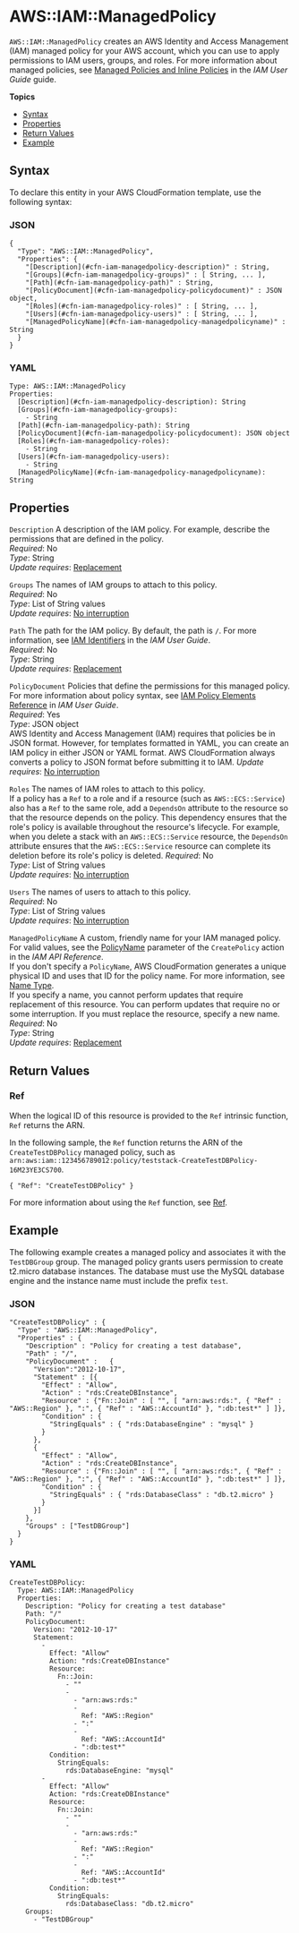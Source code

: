 # AWS::IAM::ManagedPolicy<a name="aws-resource-iam-managedpolicy"></a>

`AWS::IAM::ManagedPolicy` creates an AWS Identity and Access Management \(IAM\) managed policy for your AWS account, which you can use to apply permissions to IAM users, groups, and roles\. For more information about managed policies, see [Managed Policies and Inline Policies](https://docs.aws.amazon.com/IAM/latest/UserGuide/policies_managed-vs-inline.html) in the *IAM User Guide* guide\.

**Topics**
+ [Syntax](#aws-resource-iam-managedpolicy-syntax)
+ [Properties](#w4ab1c21c10d144c28b9)
+ [Return Values](#w4ab1c21c10d144c28c11)
+ [Example](#w4ab1c21c10d144c28c13)

## Syntax<a name="aws-resource-iam-managedpolicy-syntax"></a>

To declare this entity in your AWS CloudFormation template, use the following syntax:

### JSON<a name="aws-resource-iam-managedpolicy-syntax.json"></a>

```
{
  "Type": "AWS::IAM::ManagedPolicy",
  "Properties": {
    "[Description](#cfn-iam-managedpolicy-description)" : String,
    "[Groups](#cfn-iam-managedpolicy-groups)" : [ String, ... ],
    "[Path](#cfn-iam-managedpolicy-path)" : String,
    "[PolicyDocument](#cfn-iam-managedpolicy-policydocument)" : JSON object,
    "[Roles](#cfn-iam-managedpolicy-roles)" : [ String, ... ],
    "[Users](#cfn-iam-managedpolicy-users)" : [ String, ... ],
    "[ManagedPolicyName](#cfn-iam-managedpolicy-managedpolicyname)" : String
  }
}
```

### YAML<a name="aws-resource-iam-managedpolicy-syntax.yaml"></a>

```
Type: AWS::IAM::ManagedPolicy
Properties: 
  [Description](#cfn-iam-managedpolicy-description): String
  [Groups](#cfn-iam-managedpolicy-groups):
    - String
  [Path](#cfn-iam-managedpolicy-path): String
  [PolicyDocument](#cfn-iam-managedpolicy-policydocument): JSON object
  [Roles](#cfn-iam-managedpolicy-roles):
    - String
  [Users](#cfn-iam-managedpolicy-users):
    - String
  [ManagedPolicyName](#cfn-iam-managedpolicy-managedpolicyname): String
```

## Properties<a name="w4ab1c21c10d144c28b9"></a>

`Description`  <a name="cfn-iam-managedpolicy-description"></a>
A description of the IAM policy\. For example, describe the permissions that are defined in the policy\.  
*Required*: No  
*Type*: String  
*Update requires*: [Replacement](using-cfn-updating-stacks-update-behaviors.md#update-replacement)

`Groups`  <a name="cfn-iam-managedpolicy-groups"></a>
The names of IAM groups to attach to this policy\.  
*Required*: No  
*Type*: List of String values  
*Update requires*: [No interruption](using-cfn-updating-stacks-update-behaviors.md#update-no-interrupt)

`Path`  <a name="cfn-iam-managedpolicy-path"></a>
The path for the IAM policy\. By default, the path is `/`\. For more information, see [IAM Identifiers](https://docs.aws.amazon.com/IAM/latest/UserGuide/Using_Identifiers.html) in the *IAM User Guide*\.  
*Required*: No  
*Type*: String  
*Update requires*: [Replacement](using-cfn-updating-stacks-update-behaviors.md#update-replacement)

`PolicyDocument`  <a name="cfn-iam-managedpolicy-policydocument"></a>
Policies that define the permissions for this managed policy\. For more information about policy syntax, see [IAM Policy Elements Reference](https://docs.aws.amazon.com/IAM/latest/UserGuide/reference_policies_elements.html) in *IAM User Guide*\.  
*Required*: Yes  
*Type*: JSON object  
AWS Identity and Access Management \(IAM\) requires that policies be in JSON format\. However, for templates formatted in YAML, you can create an IAM policy in either JSON or YAML format\. AWS CloudFormation always converts a policy to JSON format before submitting it to IAM\.
*Update requires*: [No interruption](using-cfn-updating-stacks-update-behaviors.md#update-no-interrupt)

`Roles`  <a name="cfn-iam-managedpolicy-roles"></a>
The names of IAM roles to attach to this policy\.  
If a policy has a `Ref` to a role and if a resource \(such as `AWS::ECS::Service`\) also has a `Ref` to the same role, add a `DependsOn` attribute to the resource so that the resource depends on the policy\. This dependency ensures that the role's policy is available throughout the resource's lifecycle\. For example, when you delete a stack with an `AWS::ECS::Service` resource, the `DependsOn` attribute ensures that the `AWS::ECS::Service` resource can complete its deletion before its role's policy is deleted\.
*Required*: No  
*Type*: List of String values  
*Update requires*: [No interruption](using-cfn-updating-stacks-update-behaviors.md#update-no-interrupt)

`Users`  <a name="cfn-iam-managedpolicy-users"></a>
The names of users to attach to this policy\.  
*Required*: No  
*Type*: List of String values  
*Update requires*: [No interruption](using-cfn-updating-stacks-update-behaviors.md#update-no-interrupt)

`ManagedPolicyName`  <a name="cfn-iam-managedpolicy-managedpolicyname"></a>
A custom, friendly name for your IAM managed policy\. For valid values, see the [PolicyName](http://docs.aws.amazon.com/IAM/latest/APIReference/API_CreatePolicy.html) parameter of the `CreatePolicy` action in the *IAM API Reference*\.  
If you don't specify a `PolicyName`, AWS CloudFormation generates a unique physical ID and uses that ID for the policy name\. For more information, see [Name Type](aws-properties-name.md)\.  
If you specify a name, you cannot perform updates that require replacement of this resource\. You can perform updates that require no or some interruption\. If you must replace the resource, specify a new name\.
*Required*: No  
*Type*: String  
*Update requires*: [Replacement](using-cfn-updating-stacks-update-behaviors.md#update-replacement)

## Return Values<a name="w4ab1c21c10d144c28c11"></a>

### Ref<a name="w4ab1c21c10d144c28c11b2"></a>

When the logical ID of this resource is provided to the `Ref` intrinsic function, `Ref` returns the ARN\.

In the following sample, the `Ref` function returns the ARN of the `CreateTestDBPolicy` managed policy, such as `arn:aws:iam::123456789012:policy/teststack-CreateTestDBPolicy-16M23YE3CS700`\.

```
{ "Ref": "CreateTestDBPolicy" }
```

For more information about using the `Ref` function, see [Ref](intrinsic-function-reference-ref.md)\.

## Example<a name="w4ab1c21c10d144c28c13"></a>

The following example creates a managed policy and associates it with the `TestDBGroup` group\. The managed policy grants users permission to create t2\.micro database instances\. The database must use the MySQL database engine and the instance name must include the prefix `test`\.

### JSON<a name="aws-resource-iam-managedpolicy-example.json"></a>

```
"CreateTestDBPolicy" : {
  "Type" : "AWS::IAM::ManagedPolicy",
  "Properties" : {
    "Description" : "Policy for creating a test database",
    "Path" : "/",
    "PolicyDocument" :   {
      "Version":"2012-10-17", 
      "Statement" : [{
        "Effect" : "Allow",           
        "Action" : "rds:CreateDBInstance",
        "Resource" : {"Fn::Join" : [ "", [ "arn:aws:rds:", { "Ref" : "AWS::Region" }, ":", { "Ref" : "AWS::AccountId" }, ":db:test*" ] ]}, 
        "Condition" : {
          "StringEquals" : { "rds:DatabaseEngine" : "mysql" }
        }
      },
      {
        "Effect" : "Allow",           
        "Action" : "rds:CreateDBInstance",
        "Resource" : {"Fn::Join" : [ "", [ "arn:aws:rds:", { "Ref" : "AWS::Region" }, ":", { "Ref" : "AWS::AccountId" }, ":db:test*" ] ]}, 
        "Condition" : {
          "StringEquals" : { "rds:DatabaseClass" : "db.t2.micro" }
        }
      }]
    },
    "Groups" : ["TestDBGroup"]
  }
}
```

### YAML<a name="aws-resource-iam-managedpolicy-example.yaml"></a>

```
CreateTestDBPolicy: 
  Type: AWS::IAM::ManagedPolicy
  Properties: 
    Description: "Policy for creating a test database"
    Path: "/"
    PolicyDocument: 
      Version: "2012-10-17"
      Statement: 
        - 
          Effect: "Allow"
          Action: "rds:CreateDBInstance"
          Resource: 
            Fn::Join: 
              - ""
              - 
                - "arn:aws:rds:"
                - 
                  Ref: "AWS::Region"
                - ":"
                - 
                  Ref: "AWS::AccountId"
                - ":db:test*"
          Condition: 
            StringEquals: 
              rds:DatabaseEngine: "mysql"
        - 
          Effect: "Allow"
          Action: "rds:CreateDBInstance"
          Resource: 
            Fn::Join: 
              - ""
              - 
                - "arn:aws:rds:"
                - 
                  Ref: "AWS::Region"
                - ":"
                - 
                  Ref: "AWS::AccountId"
                - ":db:test*"
          Condition: 
            StringEquals: 
              rds:DatabaseClass: "db.t2.micro"
    Groups: 
      - "TestDBGroup"
```